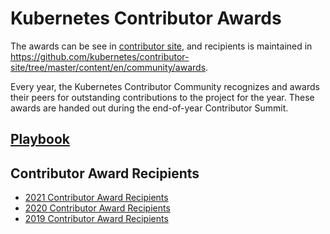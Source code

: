 # Kubernetes Contributor Awards

The awards can be see in [contributor site](https://www.kubernetes.dev/community/awards/), and recipients is maintained in https://github.com/kubernetes/contributor-site/tree/master/content/en/community/awards.

Every year, the Kubernetes Contributor Community recognizes and awards their peers for
outstanding contributions to the project for the year.
These awards are handed out during the end-of-year Contributor Summit.

## [Playbook][playbook]

## Contributor Award Recipients

- [2021 Contributor Award Recipients][2021-awards-recipients]
- [2020 Contributor Award Recipients][2020-awards-recipients]
- [2019 Contributor Award Recipients][2019-awards-recipients]

[playbook]: ./README.md
[2021-awards-recipients]: ./award-recipients/2021-award-recipients.md
[2020-awards-recipients]: ./award-recipients/2020-award-recipients.md
[2019-awards-recipients]: ./award-recipients/2019-award-recipients.md
